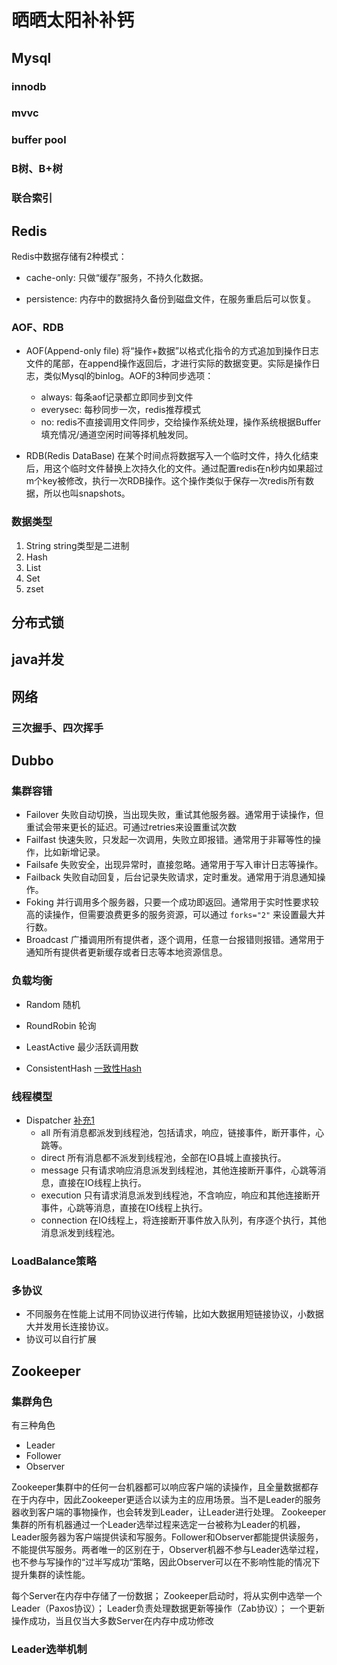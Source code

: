 # 晒晒太阳补补钙

## Mysql

### innodb

### mvvc

### buffer pool

### B树、B+树

### 联合索引

## Redis

Redis中数据存储有2种模式：

* cache-only: 只做“缓存”服务，不持久化数据。

* persistence: 内存中的数据持久备份到磁盘文件，在服务重启后可以恢复。

### AOF、RDB

* AOF(Append-only file)
    将“操作+数据”以格式化指令的方式追加到操作日志文件的尾部，在append操作返回后，才进行实际的数据变更。实际是操作日志，类似Mysql的binlog。AOF的3种同步选项：
  * always: 每条aof记录都立即同步到文件
  * everysec: 每秒同步一次，redis推荐模式
  * no: redis不直接调用文件同步，交给操作系统处理，操作系统根据Buffer填充情况/通道空闲时间等择机触发同。

* RDB(Redis DataBase)
    在某个时间点将数据写入一个临时文件，持久化结束后，用这个临时文件替换上次持久化的文件。通过配置redis在n秒内如果超过m个key被修改，执行一次RDB操作。这个操作类似于保存一次redis所有数据，所以也叫snapshots。

### 数据类型

1. String
    string类型是二进制
2. Hash
3. List
4. Set
5. zset

## 分布式锁

## java并发

## 网络

### 三次握手、四次挥手

## Dubbo

### 集群容错

* Failover
  失败自动切换，当出现失败，重试其他服务器。通常用于读操作，但重试会带来更长的延迟。可通过retries来设置重试次数
* Failfast
  快速失败，只发起一次调用，失败立即报错。通常用于非幂等性的操作，比如新增记录。
* Failsafe
  失败安全，出现异常时，直接忽略。通常用于写入审计日志等操作。
* Failback
  失败自动回复，后台记录失败请求，定时重发。通常用于消息通知操作。
* Foking
  并行调用多个服务器，只要一个成功即返回。通常用于实时性要求较高的读操作，但需要浪费更多的服务资源，可以通过 ```forks="2"``` 来设置最大并行数。
* Broadcast
  广播调用所有提供者，逐个调用，任意一台报错则报错。通常用于通知所有提供者更新缓存或者日志等本地资源信息。

### 负载均衡

* Random 随机

* RoundRobin 轮询

* LeastActive 最少活跃调用数

* ConsistentHash [一致性Hash](http://en.wikipedia.org/wiki/Consistent_hasing)

### 线程模型

* Dispatcher [补充1](http://manzhizhen.iteye.com/blog/2391177)
  * all 所有消息都派发到线程池，包括请求，响应，链接事件，断开事件，心跳等。
  * direct 所有消息都不派发到线程池，全部在IO县城上直接执行。
  * message 只有请求响应消息派发到线程池，其他连接断开事件，心跳等消息，直接在IO线程上执行。
  * execution 只有请求消息派发到线程池，不含响应，响应和其他连接断开事件，心跳等消息，直接在IO线程上执行。
  * connection 在IO线程上，将连接断开事件放入队列，有序逐个执行，其他消息派发到线程池。

### LoadBalance策略

### 多协议

* 不同服务在性能上试用不同协议进行传输，比如大数据用短链接协议，小数据大并发用长连接协议。
* 协议可以自行扩展

## Zookeeper

### 集群角色

有三种角色

* Leader
* Follower
* Observer

Zookeeper集群中的任何一台机器都可以响应客户端的读操作，且全量数据都存在于内存中，因此Zookeeper更适合以读为主的应用场景。当不是Leader的服务器收到客户端的事物操作，也会转发到Leader，让Leader进行处理。
Zookeeper集群的所有机器通过一个Leader选举过程来选定一台被称为Leader的机器，Leader服务器为客户端提供读和写服务。Follower和Observer都能提供读服务，不能提供写服务。两者唯一的区别在于，Observer机器不参与Leader选举过程，也不参与写操作的“过半写成功“策略，因此Observer可以在不影响性能的情况下提升集群的读性能。

每个Server在内存中存储了一份数据；
Zookeeper启动时，将从实例中选举一个Leader（Paxos协议）；
Leader负责处理数据更新等操作（Zab协议）；
一个更新操作成功，当且仅当大多数Server在内存中成功修改

### Leader选举机制
